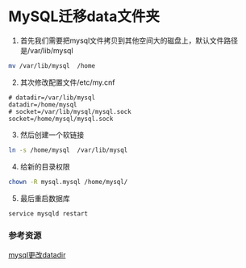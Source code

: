 # MySQL迁移data文件夹

1. 首先我们需要把mysql文件拷贝到其他空间大的磁盘上，默认文件路径是/var/lib/mysql

```bash
mv /var/lib/mysql  /home
```

2. 其次修改配置文件/etc/my.cnf

```
# datadir=/var/lib/mysql
datadir=/home/mysql
# socket=/var/lib/mysql/mysql.sock
socket=/home/mysql/mysql.sock
```

3. 然后创建一个软链接

```bash
ln -s /home/mysql  /var/lib/mysql
```

4. 给新的目录权限

```bash
chown -R mysql.mysql /home/mysql/
```

5. 最后重启数据库

```bash
service mysqld restart
```

### 参考资源

[mysql更改datadir](https://blog.csdn.net/qq_40006446/article/details/88846693)
